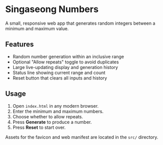 # Singaseong Numbers

A small, responsive web app that generates random integers between a minimum and maximum value.

## Features

- Random number generation within an inclusive range
- Optional "Allow repeats" toggle to avoid duplicates
- Large live-updating display and generation history
- Status line showing current range and count
- Reset button that clears all inputs and history

## Usage

1. Open `index.html` in any modern browser.
2. Enter the minimum and maximum numbers.
3. Choose whether to allow repeats.
4. Press **Generate** to produce a number.
5. Press **Reset** to start over.

Assets for the favicon and web manifest are located in the `src/` directory.
